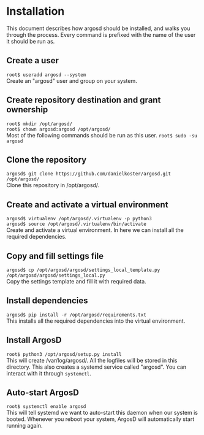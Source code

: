 # Installation
This document describes how argosd should be installed, and walks you through the process.
Every command is prefixed with the name of the user it should be run as.

## Create a user
`root$ useradd argosd --system`  
Create an "argosd" user and group on your system.

## Create repository destination and grant ownership
`root$ mkdir /opt/argosd/`  
`root$ chown argosd:argosd /opt/argosd/`  
Most of the following commands should be run as this user.
`root$ sudo -su argosd`

## Clone the repository
`argosd$ git clone https://github.com/danielkoster/argosd.git /opt/argosd/`  
Clone this repository in /opt/argosd/.

## Create and activate a virtual environment
`argosd$ virtualenv /opt/argosd/.virtualenv -p python3`  
`argosd$ source /opt/argosd/.virtualenv/bin/activate`  
Create and activate a virtual environment. In here we can install all the required dependencies.

## Copy and fill settings file
`argosd$ cp /opt/argosd/argosd/settings_local_template.py /opt/argosd/argosd/settings_local.py`  
Copy the settings template and fill it with required data.

## Install dependencies
`argosd$ pip install -r /opt/argosd/requirements.txt`  
This installs all the required dependencies into the virtual environment.

## Install ArgosD
`root$ python3 /opt/argosd/setup.py install`  
This will create /var/log/argosd/. All the logfiles will be stored in this directory.
This also creates a systemd service called "argosd". You can interact with it through `systemctl`.

## Auto-start ArgosD
`root$ systemctl enable argosd`  
This will tell systemd we want to auto-start this daemon when our system is booted.
Whenever you reboot your system, ArgosD will automatically start running again.
